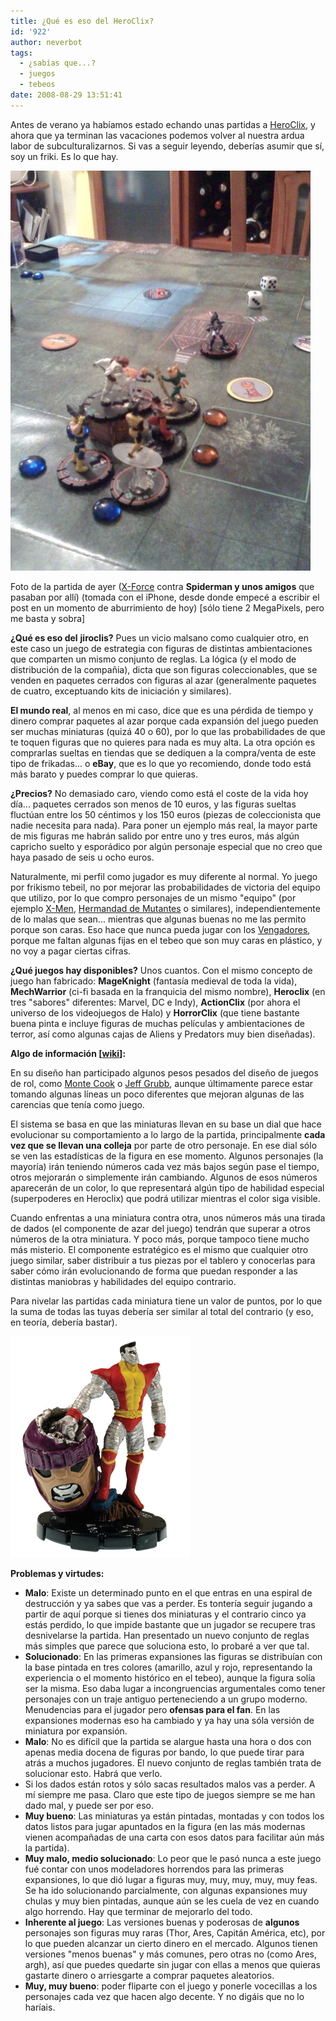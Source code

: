 ```yaml
---
title: ¿Qué es eso del HeroClix?
id: '922'
author: neverbot
tags:
  - ¿sabías que...?
  - juegos
  - tebeos
date: 2008-08-29 13:51:41
---
```


Antes de verano ya habíamos estado echando unas partidas a [HeroClix](http://www.wizkidsgames.com/heroclix/), y ahora que ya terminan las vacaciones podemos volver al nuestra ardua labor de subculturalizarnos. Si vas a seguir leyendo, deberías asumir que sí, soy un friki. Es lo que hay.

![](./que-es-eso-del-heroclix/p-640-480-79156b4d-4e26-41c4-abe3-529d45333924.jpeg)

Foto de la partida de ayer ([X-Force](http://en.wikipedia.org/wiki/List_of_X-Men_teams#X-Force) contra **Spiderman y unos amigos** que pasaban por allí) (tomada con el iPhone, desde donde empecé a escribir el post en un momento de aburrimiento de hoy) \[sólo tiene 2 MegaPixels, pero me basta y sobra\]

**¿Qué es eso del** **jiroclis?** Pues un vicio malsano como cualquier otro, en este caso un juego de estrategia con figuras de distintas ambientaciones que comparten un mismo conjunto de reglas. La lógica (y el modo de distribución de la compañia), dicta que son figuras coleccionables, que se venden en paquetes cerrados con figuras al azar (generalmente paquetes de cuatro, exceptuando kits de iniciación y similares).

**El mundo real**, al menos en mi caso, dice que es una pérdida de tiempo y dinero comprar paquetes al azar porque cada expansión del juego pueden ser muchas miniaturas (quizá 40 o 60), por lo que las probabilidades de que te toquen figuras que no quieres para nada es muy alta. La otra opción es comprarlas sueltas en tiendas que se dediquen a la compra/venta de este tipo de frikadas... o **eBay**, que es lo que yo recomiendo, donde todo está más barato y puedes comprar lo que quieras.

**¿Precios?** No demasiado caro, viendo como está el coste de la vida hoy día... paquetes cerrados son menos de 10 euros, y las figuras sueltas fluctúan entre los 50 céntimos y los 150 euros (piezas de coleccionista que nadie necesita para nada). Para poner un ejemplo más real, la mayor parte de mis figuras me habrán salido por entre uno y tres euros, más algún capricho suelto y esporádico por algún personaje especial que no creo que haya pasado de seis u ocho euros.

Naturalmente, mi perfil como jugador es muy diferente al normal. Yo juego por frikismo tebeil, no por mejorar las probabilidades de victoria del equipo que utilizo, por lo que compro personajes de un mismo "equipo" (por ejemplo [X-Men](http://en.wikipedia.org/wiki/X-Men), [Hermandad de Mutantes](http://en.wikipedia.org/wiki/Brotherhood_of_Mutants) o similares), independientemente de lo malas que sean... mientras que algunas buenas no me las permito porque son caras. Eso hace que nunca pueda jugar con los [Vengadores](http://en.wikipedia.org/wiki/Avengers_(comics)), porque me faltan algunas fijas en el tebeo que son muy caras en plástico, y no voy a pagar ciertas cifras.

**¿Qué juegos hay disponibles?** Unos cuantos. Con el mismo concepto de juego han fabricado: **MageKnight** (fantasía medieval de toda la vida), **MechWarrior** (ci-fi basada en la franquicia del mismo nombre), **Heroclix** (en tres "sabores" diferentes: Marvel, DC e Indy), **ActionClix** (por ahora el universo de los videojuegos de Halo) y **HorrorClix** (que tiene bastante buena pinta e incluye figuras de muchas películas y ambientaciones de terror, así como algunas cajas de Aliens y Predators muy bien diseñadas).

**Algo de información \[[wiki](http://en.wikipedia.org/wiki/Heroclix)\]:**

En su diseño han participado algunos pesos pesados del diseño de juegos de rol, como [Monte Cook](http://en.wikipedia.org/wiki/Monte_Cook) o [Jeff Grubb](http://en.wikipedia.org/wiki/Jeff_Grubb), aunque últimamente parece estar tomando algunas líneas un poco diferentes que mejoran algunas de las carencias que tenía como juego.

El sistema se basa en que las miniaturas llevan en su base un dial que hace evolucionar su comportamiento a lo largo de la partida, principalmente **cada vez que se llevan una colleja** por parte de otro personaje. En ese dial sólo se ven las estadísticas de la figura en ese momento. Algunos personajes (la mayoría) irán teniendo números cada vez más bajos según pase el tiempo, otros mejorarán o simplemente irán cambiando. Algunos de esos números aparecerán de un color, lo que representará algún tipo de habilidad especial (superpoderes en Heroclix) que podrá utilizar mientras el color siga visible.

Cuando enfrentas a una miniatura contra otra, unos números más una tirada de dados (el componente de azar del juego) tendrán que superar a otros números de la otra miniatura. Y poco más, porque tampoco tiene mucho más misterio. El componente estratégico es el mismo que cualquier otro juego similar, saber distribuir a tus piezas por el tablero y conocerlas para saber cómo irán evolucionando de forma que puedan responder a las distintas maniobras y habilidades del equipo contrario.

Para nivelar las partidas cada miniatura tiene un valor de puntos, por lo que la suma de todas las tuyas debería ser similar al total del contrario (y eso, en teoría, debería bastar).

![Heroclix - Coloso](./que-es-eso-del-heroclix/heroclix_coloso.jpg "Heroclix - Coloso")

**Problemas y virtudes:**

*   **Malo**: Existe un determinado punto en el que entras en una espiral de destrucción y ya sabes que vas a perder. Es tontería seguir jugando a partir de aquí porque si tienes dos miniaturas y el contrario cinco ya estás perdido, lo que impide bastante que un jugador se recupere tras desnivelarse la partida. Han presentado un nuevo conjunto de reglas más simples que parece que soluciona esto, lo probaré a ver que tal.
*   **Solucionado**: En las primeras expansiones las figuras se distribuían con la base pintada en tres colores (amarillo, azul y rojo, representando la experiencia o el momento histórico en el tebeo), aunque la figura solía ser la misma. Eso daba lugar a incongruencias argumentales como tener personajes con un traje antiguo perteneciendo a un grupo moderno. Menudencias para el jugador pero **ofensas para el fan**. En las expansiones modernas eso ha cambiado y ya hay una sóla versión de miniatura por expansión.
*   **Malo**: No es difícil que la partida se alargue hasta una hora o dos con apenas media docena de figuras por bando, lo que puede tirar para atrás a muchos jugadores. El nuevo conjunto de reglas también trata de solucionar esto. Habrá que verlo.
*   Si los dados están rotos y sólo sacas resultados malos vas a perder. A mí siempre me pasa. Claro que este tipo de juegos siempre se me han dado mal, y puede ser por eso.
*   **Muy bueno**: Las miniaturas ya están pintadas, montadas y con todos los datos listos para jugar apuntados en la figura (en las más modernas vienen acompañadas de una carta con esos datos para facilitar aún más la partida).
*   **Muy malo, medio solucionado**: Lo peor que le pasó nunca a este juego fué contar con unos modeladores horrendos para las primeras expansiones, lo que dió lugar a figuras muy, muy, muy, muy, muy feas. Se ha ido solucionando parcialmente, con algunas expansiones muy chulas y muy bien pintadas, aunque aún se les cuela de vez en cuando algo horrendo. Hay que terminar de mejorarlo del todo.
*   **Inherente al juego**: Las versiones buenas y poderosas de **algunos** personajes son figuras muy raras (Thor, Ares, Capitán América, etc), por lo que pueden alcanzar un cierto dinero en el mercado. Algunos tienen versiones "menos buenas" y más comunes, pero otras no (como Ares, argh), así que puedes quedarte sin jugar con ellas a menos que quieras gastarte dinero o arriesgarte a comprar paquetes aleatorios.
*   **Muy, muy bueno**: poder fliparte con el juego y ponerle vocecillas a los personajes cada vez que hacen algo decente. Y no digáis que no lo haríais.